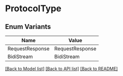 # ProtocolType

## Enum Variants

| Name | Value |
|---- | -----|
| RequestResponse | RequestResponse |
| BidiStream | BidiStream |


[[Back to Model list]](../README.md#documentation-for-models) [[Back to API list]](../README.md#documentation-for-api-endpoints) [[Back to README]](../README.md)


